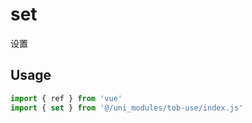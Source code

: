 # set

设置

## Usage

```js
import { ref } from 'vue'
import { set } from '@/uni_modules/tob-use/index.js'


```

